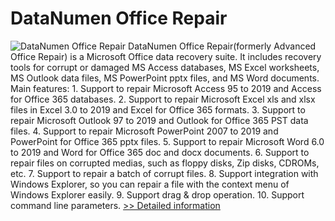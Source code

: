 # DataNumen Office Repair
![DataNumen Office Repair](https://mycommerce.akamaized.net/api/pimages/P300061046/BIG/300061046.GIF)
DataNumen Office Repair(formerly Advanced Office Repair) is a Microsoft Office data recovery suite. It includes recovery tools for corrupt or damaged MS Access databases, MS Excel worksheets, MS Outlook data files, MS PowerPoint pptx files, and MS Word documents. Main features: 1. Support to repair Microsoft Access 95 to 2019 and Access for Office 365 databases. 2. Support to repair Microsoft Excel xls and xlsx files in Excel 3.0 to 2019 and Excel for Office 365 formats. 3. Support to repair Microsoft Outlook 97 to 2019 and Outlook for Office 365 PST data files. 4. Support to repair Microsoft PowerPoint 2007 to 2019 and PowerPoint for Office 365 pptx files. 5. Support to repair Microsoft Word 6.0 to 2019 and Word for Office 365 doc and docx documents. 6. Support to repair files on corrupted medias, such as floppy disks, Zip disks, CDROMs, etc. 7. Support to repair a batch of corrupt files. 8. Support integration with Windows Explorer, so you can repair a file with the context menu of Windows Explorer easily. 9. Support drag & drop operation. 10. Support command line parameters.
[>> Detailed information](https://secure.shareit.com/shareit/product.html?productid=300061046&affiliateid=200057808)